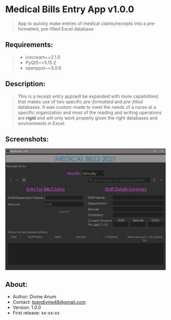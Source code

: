 # Medical Bills Entry App v1.0.0
 >App to quickly make entries of medical claims/receipts into a pre-formatted, pre-filled Excel database.

## Requirements:
>- icecream~=2.1.0
>- PyQt5~=5.15.2
>- openpyxl~=3.0.6

## Description:
>This is a receipt entry app(will be expanded with more capabilities) that makes use of two specific *pre-formatted*
and *pre-filled* databases. It was custom-made to meet the needs of a nurse at a specific organization and most of the
reading and writing operations are **rigid** and will only work properly given the right databases and environments in Excel.

## Screenshots:
<img src="screenshots/ss-1.png" width="700">

## About:
- Author: Divine Anum
- Contact: tpandivine48@gmail.com
- Version: 1.0.0
- First release: xx-xx-xx